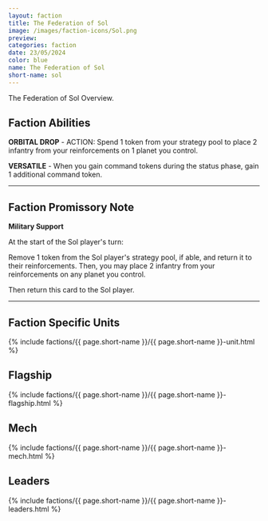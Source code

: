 ```yaml
---
layout: faction
title: The Federation of Sol
image: /images/faction-icons/Sol.png
preview: 
categories: faction
date: 23/05/2024
color: blue
name: The Federation of Sol
short-name: sol
---
```

The Federation of Sol Overview.
## Faction Abilities
**ORBITAL DROP** - ACTION: Spend 1 token from your strategy pool to place 2 infantry from your reinforcements on 1 planet you control.

**VERSATILE** - When you gain command tokens during the status phase, gain 1 additional command token.


___

## Faction Promissory Note
**Military Support** 

At the start of the Sol player's turn:

Remove 1 token from the Sol player's strategy pool, if able, and return it to their reinforcements.  Then, you may place 2 infantry from your reinforcements on any planet you control.

Then return this card to the Sol player.


___

## Faction Specific Units

{% include factions/{{ page.short-name }}/{{ page.short-name }}-unit.html %}

## Flagship

 {% include factions/{{ page.short-name }}/{{ page.short-name }}-flagship.html %}

## Mech

 {% include factions/{{ page.short-name }}/{{ page.short-name }}-mech.html %}

## Leaders

 {% include factions/{{ page.short-name }}/{{ page.short-name }}-leaders.html %}